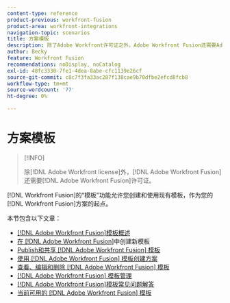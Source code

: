```yaml
---
content-type: reference
product-previous: workfront-fusion
product-area: workfront-integrations
navigation-topic: scenarios
title: 方案模板
description: 除了Adobe Workfront许可证之外，Adobe Workfront Fusion还需要Adobe Workfront Fusion许可证。
author: Becky
feature: Workfront Fusion
recommendations: noDisplay, noCatalog
exl-id: 48fc3330-7fe1-4dea-8abe-cfc1139e26cf
source-git-commit: c8c7f3fa33ac287f138cae9b70dfbe2efcd8fcb8
workflow-type: tm+mt
source-wordcount: '77'
ht-degree: 0%

---
```


# 方案模板

>[!INFO]
>
>除[!DNL Adobe Workfront license]外，[!DNL Adobe Workfront Fusion]还需要[!DNL Adobe Workfront Fusion]许可证。

[!DNL Workfront Fusion]的“模板”功能允许您创建和使用现有模板，作为您的[!DNL Workfront Fusion]方案的起点。

本节包含以下文章：

* [[!DNL Adobe Workfront Fusion]模板概述](/help/quicksilver/workfront-fusion/scenarios/templates/fusion-templates-overview.md)
* [在 [!DNL Adobe Workfront Fusion]](../../../workfront-fusion/scenarios/templates/create-new-fusion-templates.md)中创建新模板
* [Publish和共享 [!DNL Adobe Workfront Fusion] 模板](../../../workfront-fusion/scenarios/templates/publish-and-share-fusion-templates.md)
* [使用 [!DNL Adobe Workfront Fusion] 模板创建方案](../../../workfront-fusion/scenarios/templates/create-scenarios-with-fusion-templates.md)
* [查看、编辑和删除 [!DNL Adobe Workfront Fusion] 模板](../../../workfront-fusion/scenarios/templates/view-edit-and-delete-fusion-templates.md)
* [[!DNL Adobe Workfront Fusion] 模板管理](../../../workfront-fusion/scenarios/templates/fusion-templates-adminstration.md)
* [[!DNL Adobe Workfront Fusion]模板常见问题解答](../../../workfront-fusion/scenarios/templates/fusion-templates-faqs.md)
* [当前可用的 [!DNL Adobe Workfront Fusion] 模板](../../../workfront-fusion/scenarios/templates/currently-available-fusion-templates.md)
